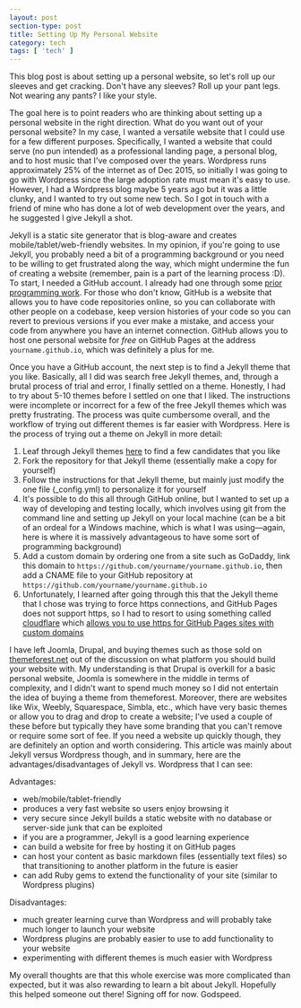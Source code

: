 ```yaml
---
layout: post
section-type: post
title: Setting Up My Personal Website
category: tech
tags: [ 'tech' ]
---
```


This blog post is about setting up a personal website, so let's roll up our sleeves and get cracking.  Don't have any sleeves?  Roll up your pant legs.  Not wearing any pants?  I like your style.  

The goal here is to point readers who are thinking about setting up a personal website in the right direction.  What do you want out of your personal website?  In my case, I wanted a versatile website that I could use for a few different purposes.  Specifically, I wanted a website that could serve (no pun intended) as a professional landing page, a personal blog, and to host music that I've composed over the years.  Wordpress runs approximately 25% of the internet as of Dec 2015, so initially I was going to go with Wordpress since the large adoption rate must mean it's easy to use.  However, I had a Wordpress blog maybe 5 years ago but it was a little clunky, and I wanted to try out some new tech.  So I got in touch with a friend of mine who has done a lot of web development over the years, and he suggested I give Jekyll a shot.  

Jekyll is a static site generator that is blog-aware and creates mobile/tablet/web-friendly websites.  In my opinion, if you're going to use Jekyll, you probably need a bit of a programming background or you need to be willing to get frustrated along the way, which might undermine the fun of creating a website (remember, pain is a part of the learning process :D).  To start, I needed a GitHub account.  I already had one through some [prior programming work](https://github.com/jeffbruce/).  For those who don't know, GitHub is a website that allows you to have code repositories online, so you can collaborate with other people on a codebase, keep version histories of your code so you can revert to previous versions if you ever make a mistake, and access your code from anywhere you have an internet connection.  GitHub allows you to host one personal website for *free* on GitHub Pages at the address `yourname.github.io`, which was definitely a plus for me.  

Once you have a GitHub account, the next step is to find a Jekyll theme that you like.  Basically, all I did was search free Jekyll themes, and, through a brutal process of trial and error, I finally settled on a theme.  Honestly, I had to try about 5-10 themes before I settled on one that I liked.  The instructions were incomplete or incorrect for a few of the free Jekyll themes which was pretty frustrating.  The process was quite cumbersome overall, and the workflow of trying out different themes is far easier with Wordpress.  Here is the process of trying out a theme on Jekyll in more detail:

1. Leaf through Jekyll themes [here](http://jekyllthemes.org/) to find a few candidates that you like
2. Fork the repository for that Jekyll theme (essentially make a copy for yourself)
3. Follow the instructions for that Jekyll theme, but mainly just modify the one file (_config.yml) to personalize it for yourself
4. It's possible to do this all through GitHub online, but I wanted to set up a way of developing and testing locally, which involves using git from the command line and setting up Jekyll on your local machine (can be a bit of an ordeal for a Windows machine, which is what I was using—again, here is where it is massively advantageous to have some sort of programming background)
5. Add a custom domain by ordering one from a site such as GoDaddy, link this domain to `https://github.com/yourname/yourname.github.io`, then add a CNAME file to your GitHub repository at `https://github.com/yourname/yourname.github.io`
6. Unfortunately, I learned after going through this that the Jekyll theme that I chose was trying to force https connections, and GitHub Pages does not support https, so I had to resort to using something called [cloudflare](https://www.cloudflare.com) which [allows you to use https for GitHub Pages sites with custom domains](https://sheharyar.me/blog/free-ssl-for-github-pages-with-custom-domains/)

I have left Joomla, Drupal, and buying themes such as those sold on [themeforest.net](http://themeforest.net/) out of the discussion on what platform you should build your website with.  My understanding is that Drupal is overkill for a basic personal website, Joomla is somewhere in the middle in terms of complexity, and I didn't want to spend much money so I did not entertain the idea of buying a theme from themeforest.  Moreover, there are websites like Wix, Weebly, Squarespace, Simbla, etc., which have very basic themes or allow you to drag and drop to create a website; I've used a couple of these before but typically they have some branding that you can't remove or require some sort of fee.  If you need a website up quickly though, they are definitely an option and worth considering.  This article was mainly about Jekyll versus Wordpress though, and in summary, here are the advantages/disadvantages of Jekyll vs. Wordpress that I can see:

Advantages:

- web/mobile/tablet-friendly
- produces a very fast website so users enjoy browsing it
- very secure since Jekyll builds a static website with no database or server-side junk that can be exploited
- if you are a programmer, Jekyll is a good learning experience
- can build a website for free by hosting it on GitHub pages
- can host your content as basic markdown files (essentially text files) so that transitioning to another platform in the future is easier
- can add Ruby gems to extend the functionality of your site (similar to Wordpress plugins)

Disadvantages:

- much greater learning curve than Wordpress and will probably take much longer to launch your website
- Wordpress plugins are probably easier to use to add functionality to your website
- experimenting with different themes is much easier with Wordpress

My overall thoughts are that this whole exercise was more complicated than expected, but it was also rewarding to learn a bit about Jekyll.  Hopefully this helped someone out there!  Signing off for now.  Godspeed.